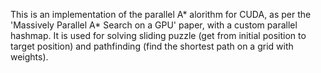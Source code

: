 This is an implementation of the parallel A* alorithm for CUDA, as per the 'Massively Parallel A* Search on a GPU' paper, with a custom parallel hashmap. It is used for solving sliding puzzle (get from initial position to target position) and pathfinding (find the shortest path on a grid with weights).
